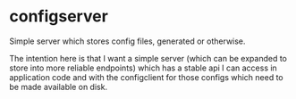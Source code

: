 # configserver
Simple server which stores config files, generated or otherwise.

The intention here is that I want a simple server (which can be expanded to store into more reliable endpoints) which has a stable api I can access in application code and with the configclient for those configs which need to be made available on disk.
